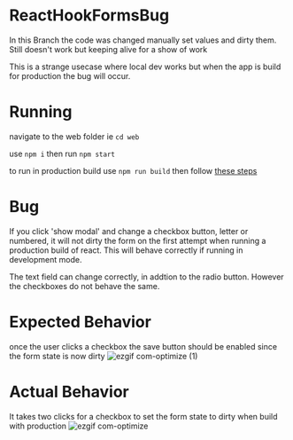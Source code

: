 # ReactHookFormsBug
In this Branch the code was changed manually set values and dirty them. Still doesn't work but keeping alive for a show of work

This is a strange usecase where local dev works but when the app is build for production the bug will occur. 


# Running 
navigate to the web folder ie `cd web`

use `npm i` then run `npm start`

to run in production build use `npm run build` then follow [these steps](https://create-react-app.dev/docs/deployment#static-server)

# Bug 
If you click 'show modal' and change a checkbox button, letter or numbered, it will not dirty the form on the first attempt when running a production build of react. 
This will behave correctly if running in development mode. 

The text field can change correctly, in addtion to the radio button. However the checkboxes do not behave the same. 

# Expected Behavior 
once the user clicks a checkbox the save button should be enabled since the form state is now dirty
![ezgif com-optimize (1)](https://user-images.githubusercontent.com/1061957/232148517-9243bbc0-e40e-4c01-8048-4d424a8f6eab.gif)


# Actual Behavior 
It takes two clicks for a checkbox to set the form state to dirty when build with production
![ezgif com-optimize](https://user-images.githubusercontent.com/1061957/232148533-be8ce924-ed78-4b49-8735-33d6207a1081.gif)
